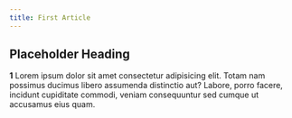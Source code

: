 ```yaml
---
title: First Article
---
```


## Placeholder Heading

<p>
    <strong>1</strong>
    Lorem ipsum dolor sit amet consectetur adipisicing elit. Totam nam possimus ducimus libero assumenda distinctio aut?
    Labore, porro facere, incidunt cupiditate commodi, veniam consequuntur sed cumque ut accusamus eius quam.</p>

